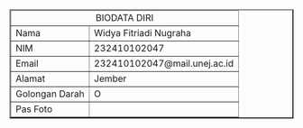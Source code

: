 <table border="2px">
                <thead>
                    <tr>
                        <td colspan="2"><center>BIODATA DIRI</center></td>
                    </tr>
                </thead>
                <tbody>
                    <tr>
                        <td>Nama</td>
                        <td>Widya Fitriadi Nugraha</td>
                    </tr>
                    <tr>
                        <td>NIM</td>
                        <td>232410102047</td>
                    </tr>
                    <tr>
                        <td>Email</td>
                        <td>232410102047@mail.unej.ac.id</td>
                    </tr>
                    <tr>
                        <td>Alamat</td>
                        <td>Jember</td>
                    </tr>
                    <tr>
                        <td>Golongan Darah</td>
                        <td>O</td>
                    </tr>
                    <tr>
                        <td>Pas Foto</td>
                        <td><img src="https://media.licdn.com/dms/image/v2/D5603AQFX8tN6M-662g/profile-displayphoto-shrink_200_200/profile-displayphoto-shrink_200_200/0/1718218535330?e=1730937600&v=beta&t=ov72JjUuqVhCW-XJmryb1Jh3lYO6CpAT-P-GPrrLcfk" alt=""></td>
                    </tr>
                </tbody>
            </table>
